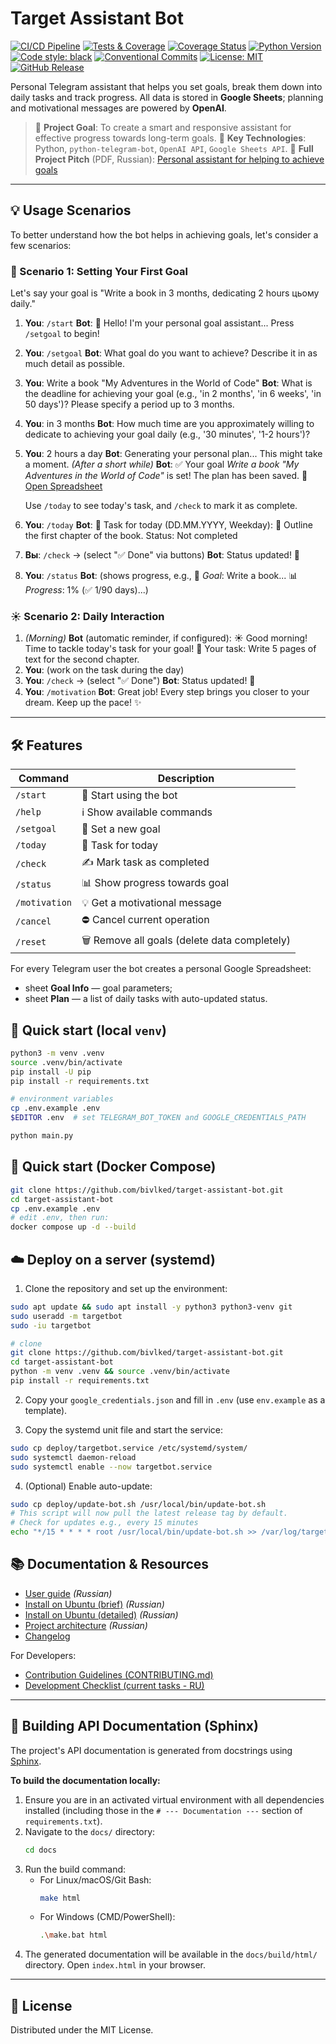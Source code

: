 # Target Assistant Bot

[![CI/CD Pipeline](https://github.com/bivlked/target-assistant-bot/actions/workflows/ci.yml/badge.svg)](https://github.com/bivlked/target-assistant-bot/actions/workflows/ci.yml)
[![Tests & Coverage](https://github.com/bivlked/target-assistant-bot/actions/workflows/tests.yml/badge.svg)](https://github.com/bivlked/target-assistant-bot/actions/workflows/tests.yml)
[![Coverage Status](https://codecov.io/gh/bivlked/target-assistant-bot/branch/main/graph/badge.svg)](https://codecov.io/gh/bivlked/target-assistant-bot)
[![Python Version](https://img.shields.io/badge/python-3.10%2B-blue.svg)](https://www.python.org/downloads/)
[![Code style: black](https://img.shields.io/badge/code%20style-black-000000.svg)](https://github.com/psf/black)
[![Conventional Commits](https://img.shields.io/badge/Conventional%20Commits-1.0.0-%23FE5196?logo=conventionalcommits&logoColor=white)](https://conventionalcommits.org)
[![License: MIT](https://img.shields.io/badge/license-MIT-green.svg)](https://opensource.org/licenses/MIT)
[![GitHub Release](https://img.shields.io/github/v/release/bivlked/target-assistant-bot.svg)](https://github.com/bivlked/target-assistant-bot/releases/latest)

Personal Telegram assistant that helps you set goals, break them down into daily tasks and track progress. All data is stored in **Google Sheets**; planning and motivational messages are powered by **OpenAI**.

> 🚀 **Project Goal**: To create a smart and responsive assistant for effective progress towards long-term goals.
> 🎯 **Key Technologies**: Python, `python-telegram-bot`, `OpenAI API`, `Google Sheets API`.
> 📄 **Full Project Pitch** (PDF, Russian): [Personal assistant for helping to achieve goals](Персональный%20ассистент%20для%20помощи%20в%20достижении%20поставленных%20целей.pdf)

---

## 💡 Usage Scenarios

To better understand how the bot helps in achieving goals, let's consider a few scenarios:

### 🌟 Scenario 1: Setting Your First Goal

Let's say your goal is "Write a book in 3 months, dedicating 2 hours цьому daily."

1.  **You**: `/start`
    **Bot**: 🤖 Hello! I'm your personal goal assistant... Press `/setgoal` to begin!
2.  **You**: `/setgoal`
    **Bot**: What goal do you want to achieve? Describe it in as much detail as possible.
3.  **You**: Write a book "My Adventures in the World of Code"
    **Bot**: What is the deadline for achieving your goal (e.g., 'in 2 months', 'in 6 weeks', 'in 50 days')? Please specify a period up to 3 months.
4.  **You**: in 3 months
    **Bot**: How much time are you approximately willing to dedicate to achieving your goal daily (e.g., '30 minutes', '1-2 hours')?
5.  **You**: 2 hours a day
    **Bot**: Generating your personal plan... This might take a moment.
    *(After a short while)*
    **Bot**: ✅ Your goal *Write a book "My Adventures in the World of Code"* is set! The plan has been saved.
    📄 [Open Spreadsheet](https://docs.google.com/spreadsheets/d/YOUR_SPREADSHEET_LINK)

    Use `/today` to see today's task, and `/check` to mark it as complete.
6.  **You**: `/today`
    **Bot**: 📅 Task for today (DD.MM.YYYY, Weekday):
    📝 Outline the first chapter of the book.
    Status: Not completed
7.  **Вы**: `/check` -> (select "✅ Done" via buttons)
    **Bot**: Status updated! 💪
8.  **You**: `/status`
    **Bot**: (shows progress, e.g., 🎯 *Goal*: Write a book... 📊 *Progress*: 1% (✅ 1/90 days)...)

### ☀️ Scenario 2: Daily Interaction

1.  *(Morning)* **Bot** (automatic reminder, if configured):
    ☀️ Good morning! Time to tackle today's task for your goal!
    📝 Your task: Write 5 pages of text for the second chapter.
2.  **You**: (work on the task during the day)
3.  **You**: `/check` -> (select "✅ Done")
    **Bot**: Status updated! 💪
4.  **You**: `/motivation`
    **Bot**: Great job! Every step brings you closer to your dream. Keep up the pace! ✨

---

## 🛠️ Features

| Command | Description |
|---------|-------------|
| `/start` | 🚀 Start using the bot |
| `/help`  | ℹ️ Show available commands |
| `/setgoal` | 🎯 Set a new goal |
| `/today` | 📅 Task for today |
| `/check` | ✍️ Mark task as completed |
| `/status` | 📊 Show progress towards goal |
| `/motivation` | 💡 Get a motivational message |
| `/cancel` | ⛔ Cancel current operation |
| `/reset` | 🗑️ Remove all goals (delete data completely) |

For every Telegram user the bot creates a personal Google Spreadsheet:
* sheet **Goal Info** — goal parameters;
* sheet **Plan** — a list of daily tasks with auto-updated status.

## 🚀 Quick start (local `venv`)

```bash
python3 -m venv .venv
source .venv/bin/activate
pip install -U pip
pip install -r requirements.txt

# environment variables
cp .env.example .env
$EDITOR .env  # set TELEGRAM_BOT_TOKEN and GOOGLE_CREDENTIALS_PATH

python main.py
```

## 🐳 Quick start (Docker Compose)

```bash
git clone https://github.com/bivlked/target-assistant-bot.git
cd target-assistant-bot
cp .env.example .env
# edit .env, then run:
docker compose up -d --build
```

## ☁️ Deploy on a server (systemd)

1. Clone the repository and set up the environment:

```bash
sudo apt update && sudo apt install -y python3 python3-venv git
sudo useradd -m targetbot
sudo -iu targetbot

# clone
git clone https://github.com/bivlked/target-assistant-bot.git
cd target-assistant-bot
python -m venv .venv && source .venv/bin/activate
pip install -r requirements.txt
```

2. Copy your `google_credentials.json` and fill in `.env` (use `env.example` as a template).

3. Copy the systemd unit file and start the service:

```bash
sudo cp deploy/targetbot.service /etc/systemd/system/
sudo systemctl daemon-reload
sudo systemctl enable --now targetbot.service
```

4. (Optional) Enable auto-update:

```bash
sudo cp deploy/update-bot.sh /usr/local/bin/update-bot.sh
# This script will now pull the latest release tag by default.
# Check for updates e.g., every 15 minutes
echo "*/15 * * * * root /usr/local/bin/update-bot.sh >> /var/log/targetbot_update.log 2>&1" | sudo tee /etc/cron.d/targetbot-update
```

## 📚 Documentation & Resources

* [User guide](docs/user_guide.md) *(Russian)*
* [Install on Ubuntu (brief)](docs/install_ubuntu.md) *(Russian)*
* [Install on Ubuntu (detailed)](docs/install_ubuntu_detailed.md) *(Russian)*
* [Project architecture](docs/architecture.md) *(Russian)*
* [Changelog](CHANGELOG.md)

For Developers:
* [Contribution Guidelines (CONTRIBUTING.md)](CONTRIBUTING.md)
* [Development Checklist (current tasks - RU)](DEVELOPMENT_CHECKLIST.md)

---

## 📖 Building API Documentation (Sphinx)

The project's API documentation is generated from docstrings using [Sphinx](https://www.sphinx-doc.org/).

**To build the documentation locally:**

1.  Ensure you are in an activated virtual environment with all dependencies installed (including those in the `# --- Documentation ---` section of `requirements.txt`).
2.  Navigate to the `docs/` directory:
    ```bash
    cd docs
    ```
3.  Run the build command:
    *   For Linux/macOS/Git Bash:
        ```bash
        make html
        ```
    *   For Windows (CMD/PowerShell):
        ```bash
        .\make.bat html
        ```
4.  The generated documentation will be available in the `docs/build/html/` directory. Open `index.html` in your browser.

---

## 📜 License

Distributed under the MIT License. 